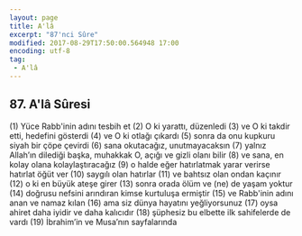```yaml
---
layout: page
title: A'lâ
excerpt: "87'nci Sûre"
modified: 2017-08-29T17:50:00.564948 17:00
encoding: utf-8
tag: 
 - A'lâ
---
```


## 87. A'lâ Sûresi

(1) Yüce Rabb'inin adını tesbih et
(2) O ki yarattı, düzenledi
(3) ve O ki takdir etti, hedefini gösterdi
(4) ve O ki otlağı çıkardı
(5) sonra da onu kupkuru siyah bir çöpe çevirdi
(6) sana okutacağız, unutmayacaksın
(7) yalnız Allah’ın dilediği başka, muhakkak O, açığı ve gizli olanı bilir
(8) ve sana, en kolay olana kolaylaştıracağız 
(9) o halde eğer hatırlatmak yarar verirse hatırlat öğüt ver
(10) saygılı olan hatırlar
(11) ve bahtsız olan ondan kaçınır
(12) o ki en büyük ateşe girer
(13) sonra orada ölüm ve (ne) de yaşam yoktur
(14) doğrusu nefsini arındıran kimse kurtuluşa ermiştir
(15) ve Rabb'inin adını anan ve namaz kılan
(16) ama siz dünya hayatını yeğliyorsunuz
(17) oysa ahiret daha iyidir ve daha kalıcıdır
(18) şüphesiz bu elbette ilk sahifelerde de vardı
(19) İbrahim’in ve Musa’nın sayfalarında
